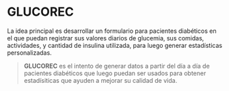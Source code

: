 # GLUCOREC  
  
La idea principal es desarrollar un formulario para pacientes diabéticos en el que puedan registrar sus valores diarios de glucemia, sus comidas, actividades, y cantidad de insulina utilizada, para luego generar estadísticas personalizadas.  
  
> **GLUCOREC** es el intento de generar datos a partir del día a día de pacientes diabéticos que luego puedan ser usados para obtener estadísiticas que ayuden a mejorar su calidad de vida.